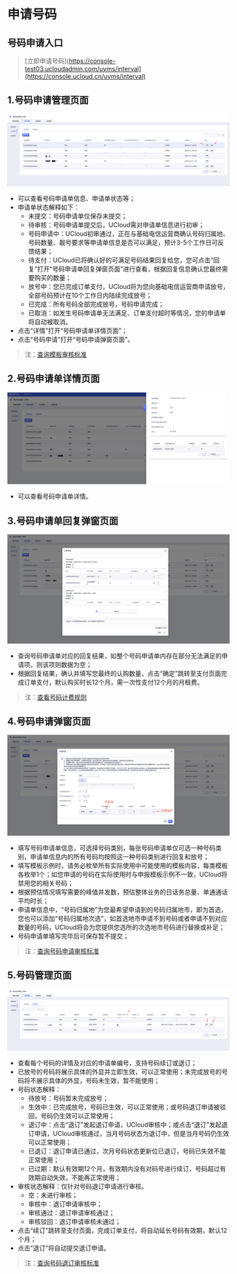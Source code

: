   <!--一下子提供一种思路，欢迎大家发挥 -->

# 申请号码


## 号码申请入口

>[立即申请号码](https://console-test03.ucloudadmin.com/uvms/interval](https://console.ucloud.cn/uvms/interval)

## 1.号码申请管理页面


![号码申请管理页.png](images/号码申请管理页.png)

* 可以查看号码申请单信息、申请单状态等；
* 申请单状态解释如下：
  * 未提交：号码申请单仅保存未提交； 
  * 待审核：号码申请单提交后，UCloud需对申请单信息进行初审；
  * 号码申请中：UCloud初审通过，正在与基础电信运营商确认号码归属地、号码数量、靓号要求等申请单信息是否可以满足，预计3-5个工作日可反馈结果；
  * 待支付：UCloud已将确认好的可满足号码结果回复给您，您可点击“回复”打开“号码申请单回复弹窗页面”进行查看，根据回复信息确认您最终需要购买的数量；
  * 放号中：您已完成订单支付，UCloud将为您向基础电信运营商申请放号，全部号码预计在10个工作日内陆续完成放号；
  * 已完成：所有号码全部完成放号，号码申请完成；
  * 已取消：如发生号码申请单无法满足、订单支付超时等情况，您的申请单将自动被取消。
* 点击“详情”打开“号码申请单详情页面”；
* 点击“号码申请”打开“号码申请弹窗页面”。

>注：[查询模板审核标准](/uvms/introduction/criteria.md)


## 2.号码申请单详情页面

![号码申请单详情页.png](images/号码申请单详情页.png)

* 可以查看号码申请单详情。


## 3.号码申请单回复弹窗页面

![号码申请回复页.png](images/号码申请回复页.png)

* 查询号码申请单对应的回复结果，如整个号码申请单内存在部分无法满足的申请项，则该项则数据为空；
* 根据回复结果，确认并填写您最终的认购数量，点击“确定”跳转至支付页面完成订单支付，默认购买时长12个月，需一次性支付12个月的月租费。

>注：[查看号码计费规则](/uvms/price.md)


## 4.号码申请弹窗页面

![号码申请弹窗页.png](images/号码申请弹窗页.png)

* 填写号码申请单信息，可选择号码类别，每张号码申请单仅可选一种号码类别，申请单信息内的所有号码均按照这一种号码类别进行回复和放号；
* 填写模板示例时，请务必枚举所有实际使用中可能使用的模板内容，每类模板各枚举1个；如您申请的号码在实际使用时与申报模板示例不一致，UCloud将禁用您的相关号码；
* 根据预估情况填写需要的峰值并发数，预估整体业务的日话务总量、单通通话平均时长；
* 申请单信息中，“号码归属地”为您最希望申请到的号码归属地市，即为首选，您也可以添加“号码归属地次选”，如首选地市申请不到号码或者申请不到对应数量的号码，UCloud将会为您提供您选所的次选地市号码进行替换或补足；
* 号码申请单填写完毕后可保存暂不提交；

>注：[查询号码申请审核标准](/uvms/introduction/criteria.md)


## 5.号码管理页面

![号码管理页.png](images/号码管理页.png)

* 查看每个号码的详情及对应的申请单编号，支持号码续订或退订；
* 已放号的号码将展示具体的外显并立即生效，可以正常使用；未完成放号的号码将不展示具体的外显，号码未生效，暂不能使用；
* 号码状态解释：
  * 待放号：号码暂未完成放号；
  * 生效中：已完成放号，号码已生效，可以正常使用；或号码退订申请被驳回，号码仍生效可以正常使用；
  * 退订中：点击“退订”发起退订申请，UCloud审核中；或点击“退订”发起退订申请，UCloud审核通过，当月号码状态为退订中，但是当月号码仍生效可以正常使用；
  * 已退订：退订申请已通过，次月号码状态更新位已退订，号码已失效不能正常使用；
  * 已过期：默认有效期12个月，有效期内没有对码号进行续订，号码超过有效期自动失效，不能再正常使用；
* 审核状态解释：仅针对号码退订申请进行审核。
  * 空：未进行审核；
  * 审核中：退订申请审核中；
  * 审核通过：退订申请审核通过；
  * 审核驳回：退订申请审核未通过；
* 点击“续订”跳转至支付页面，完成订单支付，将自动延长号码有效期，默认12个月；
* 点击“退订”将自动提交退订申请。

>注：[查询号码退订审核标准](/uvms/introduction/criteria.md)

